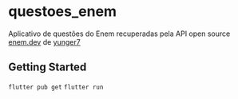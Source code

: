 # questoes_enem

Aplicativo de questões do Enem recuperadas pela API open source [enem.dev](https://docs.enem.dev/) de [yunger7](https://github.com/yunger7/enem-api)

## Getting Started

`flutter pub get`
`flutter run`
